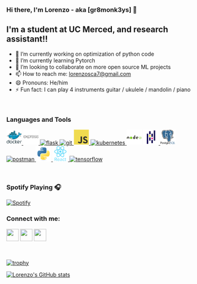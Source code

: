 ### Hi there, I'm Lorenzo - aka [gr8monk3ys] 👋

## I'm a student at UC Merced, and research assistant!!

- 🔭 I’m currently working on optimization of python code
- 🌱 I’m currently learning Pytorch
- 👯 I’m looking to collaborate on more open source ML projects
- 📫 How to reach me: lorenzosca7@gmail.com
- 😄 Pronouns: He/him
- ⚡ Fun fact: I can play 4 instruments guitar / ukulele / mandolin / piano

<br />

### Languages and Tools
<a href="https://www.docker.com/" target="_blank" rel="noreferrer"> <img src="https://raw.githubusercontent.com/devicons/devicon/master/icons/docker/docker-original-wordmark.svg" alt="docker" width="40" height="40"/> </a> 
<a href="https://expressjs.com" target="_blank" rel="noreferrer"> <img src="https://raw.githubusercontent.com/devicons/devicon/master/icons/express/express-original-wordmark.svg" alt="express" width="40" height="40"/> </a> <a href="https://flask.palletsprojects.com/" target="_blank" rel="noreferrer"> 
  <img src="https://www.vectorlogo.zone/logos/pocoo_flask/pocoo_flask-icon.svg" alt="flask" width="40" height="40"/> 
</a> 
<a href="https://git-scm.com/" target="_blank" rel="noreferrer"> 
  <img src="https://www.vectorlogo.zone/logos/git-scm/git-scm-icon.svg" alt="git" width="40" height="40"/> 
</a> 
<a href="https://developer.mozilla.org/en-US/docs/Web/JavaScript" target="_blank" rel="noreferrer"> <img src="https://raw.githubusercontent.com/devicons/devicon/master/icons/javascript/javascript-original.svg" alt="javascript" width="40" height="40"/> </a> <a href="https://kubernetes.io" target="_blank" rel="noreferrer"> <img src="https://www.vectorlogo.zone/logos/kubernetes/kubernetes-icon.svg" alt="kubernetes" width="40" height="40"/> </a> 
<img src="https://raw.githubusercontent.com/devicons/devicon/master/icons/nodejs/nodejs-original-wordmark.svg" alt="nodejs" width="40" height="40"/> </a> 
<a href="https://pandas.pydata.org/" target="_blank" rel="noreferrer"> <img src="https://raw.githubusercontent.com/devicons/devicon/2ae2a900d2f041da66e950e4d48052658d850630/icons/pandas/pandas-original.svg" alt="pandas" width="40" height="40"/> </a> 
<a href="https://www.postgresql.org" target="_blank" rel="noreferrer"> <img src="https://raw.githubusercontent.com/devicons/devicon/master/icons/postgresql/postgresql-original-wordmark.svg" alt="postgresql" width="40" height="40"/> </a> 
<a href="https://postman.com" target="_blank" rel="noreferrer"> <img src="https://www.vectorlogo.zone/logos/getpostman/getpostman-icon.svg" alt="postman" width="40" height="40"/> </a> 
<a href="https://www.python.org" target="_blank" rel="noreferrer"> <img src="https://raw.githubusercontent.com/devicons/devicon/master/icons/python/python-original.svg" alt="python" width="40" height="40"/> </a> 
<a href="https://reactjs.org/" target="_blank" rel="noreferrer"> <img src="https://raw.githubusercontent.com/devicons/devicon/master/icons/react/react-original-wordmark.svg" alt="react" width="40" height="40"/> </a> 
<a href="https://www.tensorflow.org" target="_blank" rel="noreferrer"> <img src="https://www.vectorlogo.zone/logos/tensorflow/tensorflow-icon.svg" alt="tensorflow" width="40" height="40"/> </a> </p>

<br />

### Spotify Playing 🎧

[![Spotify](https://novatorem-gr8monk3ys.vercel.app/api/spotify)](https://open.spotify.com/user/gr8monk3ys)

### Connect with me:

[<img height="32" width="32" src="https://cdn.jsdelivr.net/npm/simple-icons@v4/icons/linkedin.svg" />][linkedin]
[<img height="32" width="32" src="https://cdn.jsdelivr.net/npm/simple-icons@v4/icons/twitter.svg" />][twitter]
[<img height="32" width="32" src="https://cdn.jsdelivr.net/npm/simple-icons@v4/icons/instagram.svg" />][instagram]


<br />

[![trophy](https://github-profile-trophy.vercel.app/?username=gr8monk3ys&theme=onedark)](https://github.com/gr8monk3ys/github-profile-trophy)

[![Lorenzo's GitHub stats](https://github-readme-stats.vercel.app/api?username=gr8monk3ys&show_icons=true&theme=radical&count_private=true&include_all_commits=true&hide=stars)](https://github.com/anuraghazra/github-readme-stats)

[twitter]: https://twitter.com/gr8monk3ys
[instagram]: https://instagram.com/lorenzo.scaturchio
[linkedin]: https://www.linkedin.com/in/lorenzo-scaturchio-62203b160/
